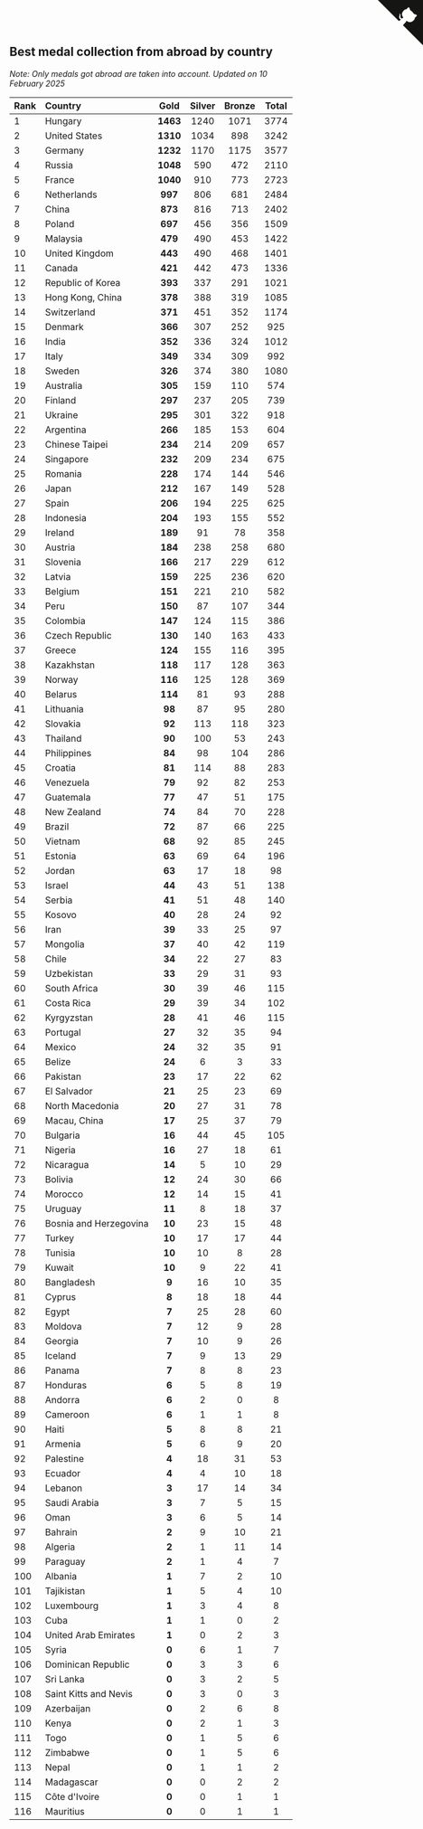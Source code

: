 ## Best medal collection from abroad by country

*Note: Only medals got abroad are taken into account.*
*Updated on 10 February 2025*

| Rank | Country | Gold | Silver | Bronze | Total |
| :--- | :--- | :--: | :--: | :--: | :--: |
| 1 | Hungary | **1463** | 1240 | 1071 | 3774 |
| 2 | United States | **1310** | 1034 | 898 | 3242 |
| 3 | Germany | **1232** | 1170 | 1175 | 3577 |
| 4 | Russia | **1048** | 590 | 472 | 2110 |
| 5 | France | **1040** | 910 | 773 | 2723 |
| 6 | Netherlands | **997** | 806 | 681 | 2484 |
| 7 | China | **873** | 816 | 713 | 2402 |
| 8 | Poland | **697** | 456 | 356 | 1509 |
| 9 | Malaysia | **479** | 490 | 453 | 1422 |
| 10 | United Kingdom | **443** | 490 | 468 | 1401 |
| 11 | Canada | **421** | 442 | 473 | 1336 |
| 12 | Republic of Korea | **393** | 337 | 291 | 1021 |
| 13 | Hong Kong, China | **378** | 388 | 319 | 1085 |
| 14 | Switzerland | **371** | 451 | 352 | 1174 |
| 15 | Denmark | **366** | 307 | 252 | 925 |
| 16 | India | **352** | 336 | 324 | 1012 |
| 17 | Italy | **349** | 334 | 309 | 992 |
| 18 | Sweden | **326** | 374 | 380 | 1080 |
| 19 | Australia | **305** | 159 | 110 | 574 |
| 20 | Finland | **297** | 237 | 205 | 739 |
| 21 | Ukraine | **295** | 301 | 322 | 918 |
| 22 | Argentina | **266** | 185 | 153 | 604 |
| 23 | Chinese Taipei | **234** | 214 | 209 | 657 |
| 24 | Singapore | **232** | 209 | 234 | 675 |
| 25 | Romania | **228** | 174 | 144 | 546 |
| 26 | Japan | **212** | 167 | 149 | 528 |
| 27 | Spain | **206** | 194 | 225 | 625 |
| 28 | Indonesia | **204** | 193 | 155 | 552 |
| 29 | Ireland | **189** | 91 | 78 | 358 |
| 30 | Austria | **184** | 238 | 258 | 680 |
| 31 | Slovenia | **166** | 217 | 229 | 612 |
| 32 | Latvia | **159** | 225 | 236 | 620 |
| 33 | Belgium | **151** | 221 | 210 | 582 |
| 34 | Peru | **150** | 87 | 107 | 344 |
| 35 | Colombia | **147** | 124 | 115 | 386 |
| 36 | Czech Republic | **130** | 140 | 163 | 433 |
| 37 | Greece | **124** | 155 | 116 | 395 |
| 38 | Kazakhstan | **118** | 117 | 128 | 363 |
| 39 | Norway | **116** | 125 | 128 | 369 |
| 40 | Belarus | **114** | 81 | 93 | 288 |
| 41 | Lithuania | **98** | 87 | 95 | 280 |
| 42 | Slovakia | **92** | 113 | 118 | 323 |
| 43 | Thailand | **90** | 100 | 53 | 243 |
| 44 | Philippines | **84** | 98 | 104 | 286 |
| 45 | Croatia | **81** | 114 | 88 | 283 |
| 46 | Venezuela | **79** | 92 | 82 | 253 |
| 47 | Guatemala | **77** | 47 | 51 | 175 |
| 48 | New Zealand | **74** | 84 | 70 | 228 |
| 49 | Brazil | **72** | 87 | 66 | 225 |
| 50 | Vietnam | **68** | 92 | 85 | 245 |
| 51 | Estonia | **63** | 69 | 64 | 196 |
| 52 | Jordan | **63** | 17 | 18 | 98 |
| 53 | Israel | **44** | 43 | 51 | 138 |
| 54 | Serbia | **41** | 51 | 48 | 140 |
| 55 | Kosovo | **40** | 28 | 24 | 92 |
| 56 | Iran | **39** | 33 | 25 | 97 |
| 57 | Mongolia | **37** | 40 | 42 | 119 |
| 58 | Chile | **34** | 22 | 27 | 83 |
| 59 | Uzbekistan | **33** | 29 | 31 | 93 |
| 60 | South Africa | **30** | 39 | 46 | 115 |
| 61 | Costa Rica | **29** | 39 | 34 | 102 |
| 62 | Kyrgyzstan | **28** | 41 | 46 | 115 |
| 63 | Portugal | **27** | 32 | 35 | 94 |
| 64 | Mexico | **24** | 32 | 35 | 91 |
| 65 | Belize | **24** | 6 | 3 | 33 |
| 66 | Pakistan | **23** | 17 | 22 | 62 |
| 67 | El Salvador | **21** | 25 | 23 | 69 |
| 68 | North Macedonia | **20** | 27 | 31 | 78 |
| 69 | Macau, China | **17** | 25 | 37 | 79 |
| 70 | Bulgaria | **16** | 44 | 45 | 105 |
| 71 | Nigeria | **16** | 27 | 18 | 61 |
| 72 | Nicaragua | **14** | 5 | 10 | 29 |
| 73 | Bolivia | **12** | 24 | 30 | 66 |
| 74 | Morocco | **12** | 14 | 15 | 41 |
| 75 | Uruguay | **11** | 8 | 18 | 37 |
| 76 | Bosnia and Herzegovina | **10** | 23 | 15 | 48 |
| 77 | Turkey | **10** | 17 | 17 | 44 |
| 78 | Tunisia | **10** | 10 | 8 | 28 |
| 79 | Kuwait | **10** | 9 | 22 | 41 |
| 80 | Bangladesh | **9** | 16 | 10 | 35 |
| 81 | Cyprus | **8** | 18 | 18 | 44 |
| 82 | Egypt | **7** | 25 | 28 | 60 |
| 83 | Moldova | **7** | 12 | 9 | 28 |
| 84 | Georgia | **7** | 10 | 9 | 26 |
| 85 | Iceland | **7** | 9 | 13 | 29 |
| 86 | Panama | **7** | 8 | 8 | 23 |
| 87 | Honduras | **6** | 5 | 8 | 19 |
| 88 | Andorra | **6** | 2 | 0 | 8 |
| 89 | Cameroon | **6** | 1 | 1 | 8 |
| 90 | Haiti | **5** | 8 | 8 | 21 |
| 91 | Armenia | **5** | 6 | 9 | 20 |
| 92 | Palestine | **4** | 18 | 31 | 53 |
| 93 | Ecuador | **4** | 4 | 10 | 18 |
| 94 | Lebanon | **3** | 17 | 14 | 34 |
| 95 | Saudi Arabia | **3** | 7 | 5 | 15 |
| 96 | Oman | **3** | 6 | 5 | 14 |
| 97 | Bahrain | **2** | 9 | 10 | 21 |
| 98 | Algeria | **2** | 1 | 11 | 14 |
| 99 | Paraguay | **2** | 1 | 4 | 7 |
| 100 | Albania | **1** | 7 | 2 | 10 |
| 101 | Tajikistan | **1** | 5 | 4 | 10 |
| 102 | Luxembourg | **1** | 3 | 4 | 8 |
| 103 | Cuba | **1** | 1 | 0 | 2 |
| 104 | United Arab Emirates | **1** | 0 | 2 | 3 |
| 105 | Syria | **0** | 6 | 1 | 7 |
| 106 | Dominican Republic | **0** | 3 | 3 | 6 |
| 107 | Sri Lanka | **0** | 3 | 2 | 5 |
| 108 | Saint Kitts and Nevis | **0** | 3 | 0 | 3 |
| 109 | Azerbaijan | **0** | 2 | 6 | 8 |
| 110 | Kenya | **0** | 2 | 1 | 3 |
| 111 | Togo | **0** | 1 | 5 | 6 |
| 112 | Zimbabwe | **0** | 1 | 5 | 6 |
| 113 | Nepal | **0** | 1 | 1 | 2 |
| 114 | Madagascar | **0** | 0 | 2 | 2 |
| 115 | Côte d'Ivoire | **0** | 0 | 1 | 1 |
| 116 | Mauritius | **0** | 0 | 1 | 1 |


<a href="https://github.com/JustinTimeCuber/wca_statistics" class="github-corner" aria-label="View source on Github"><svg width="80" height="80" viewBox="0 0 250 250" style="fill:#151513; color:#fff; position: absolute; top: 0; border: 0; right: 0;" aria-hidden="true"><path d="M0,0 L115,115 L130,115 L142,142 L250,250 L250,0 Z"></path><path d="M128.3,109.0 C113.8,99.7 119.0,89.6 119.0,89.6 C122.0,82.7 120.5,78.6 120.5,78.6 C119.2,72.0 123.4,76.3 123.4,76.3 C127.3,80.9 125.5,87.3 125.5,87.3 C122.9,97.6 130.6,101.9 134.4,103.2" fill="currentColor" style="transform-origin: 130px 106px;" class="octo-arm"></path><path d="M115.0,115.0 C114.9,115.1 118.7,116.5 119.8,115.4 L133.7,101.6 C136.9,99.2 139.9,98.4 142.2,98.6 C133.8,88.0 127.5,74.4 143.8,58.0 C148.5,53.4 154.0,51.2 159.7,51.0 C160.3,49.4 163.2,43.6 171.4,40.1 C171.4,40.1 176.1,42.5 178.8,56.2 C183.1,58.6 187.2,61.8 190.9,65.4 C194.5,69.0 197.7,73.2 200.1,77.6 C213.8,80.2 216.3,84.9 216.3,84.9 C212.7,93.1 206.9,96.0 205.4,96.6 C205.1,102.4 203.0,107.8 198.3,112.5 C181.9,128.9 168.3,122.5 157.7,114.1 C157.9,116.9 156.7,120.9 152.7,124.9 L141.0,136.5 C139.8,137.7 141.6,141.9 141.8,141.8 Z" fill="currentColor" class="octo-body"></path></svg></a><style>.github-corner:hover .octo-arm{animation:octocat-wave 560ms ease-in-out}@keyframes octocat-wave{0%,100%{transform:rotate(0)}20%,60%{transform:rotate(-25deg)}40%,80%{transform:rotate(10deg)}}@media (max-width:500px){.github-corner:hover .octo-arm{animation:none}.github-corner .octo-arm{animation:octocat-wave 560ms ease-in-out}}</style>

